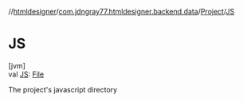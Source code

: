 //[htmldesigner](../../../index.md)/[com.jdngray77.htmldesigner.backend.data](../index.md)/[Project](index.md)/[JS](-j-s.md)

# JS

[jvm]\
val [JS](-j-s.md): [File](https://docs.oracle.com/javase/8/docs/api/java/io/File.html)

The project's javascript directory
